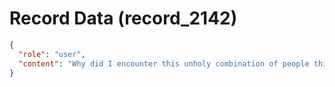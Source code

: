 # Record Data (record_2142)

```json
{
  "role": "user",
  "content": "Why did I encounter this unholy combination of people this IC and this manager? What did I do or not do that had this outcome ? "
}
```
